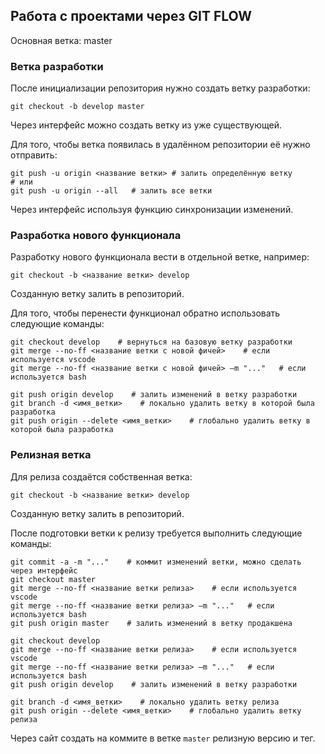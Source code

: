 ## Работа с проектами через GIT FLOW
Основная ветка: master

### Ветка разработки
После инициализации репозитория нужно создать ветку разработки:

    git checkout -b develop master
Через интерфейс можно создать ветку из уже существующей.

Для того, чтобы ветка появилась в удалённом репозитории её нужно отправить:

    git push -u origin <название ветки> # залить определённую ветку
    # или
    git push -u origin --all   # залить все ветки
Через интерфейс используя функцию синхронизации изменений.

### Разработка нового функционала
Разработку нового функционала вести в отдельной ветке, например:

    git checkout -b <название ветки> develop
Созданную ветку залить в репозиторий.

Для того, чтобы перенести функционал обратно использовать следующие команды:

    git checkout develop    # вернуться на базовую ветку разработки
    git merge --no-ff <название ветки с новой фичей>    # если используется vscode
    git merge --no-ff <название ветки с новой фичей> –m "..."   # если используется bash

    git push origin develop    # залить изменений в ветку разработки
    git branch -d <имя_ветки>    # локально удалить ветку в которой была разработка
    git push origin --delete <имя_ветки>    # глобально удалить ветку в которой была разработка

### Релизная ветка
Для релиза создаётся собственная ветка:

    git checkout -b <название ветки> develop
Созданную ветку залить в репозиторий.

После подготовки ветки к релизу требуется выполнить следующие команды:

    git commit -a -m "..."    # коммит изменений ветки, можно сделать через интерфейс
    git checkout master
    git merge --no-ff <название ветки релиза>    # если используется vscode
    git merge --no-ff <название ветки релиза> –m "..."   # если используется bash
    git push origin master    # залить изменений в ветку продакшена

    git checkout develop
    git merge --no-ff <название ветки релиза>    # если используется vscode
    git merge --no-ff <название ветки релиза> –m "..."   # если используется bash
    git push origin develop    # залить изменений в ветку разработки

    git branch -d <имя_ветки>    # локально удалить ветку релиза
    git push origin --delete <имя_ветки>    # глобально удалить ветку релиза
Через сайт создать на коммите в ветке `master` релизную версию и тег.